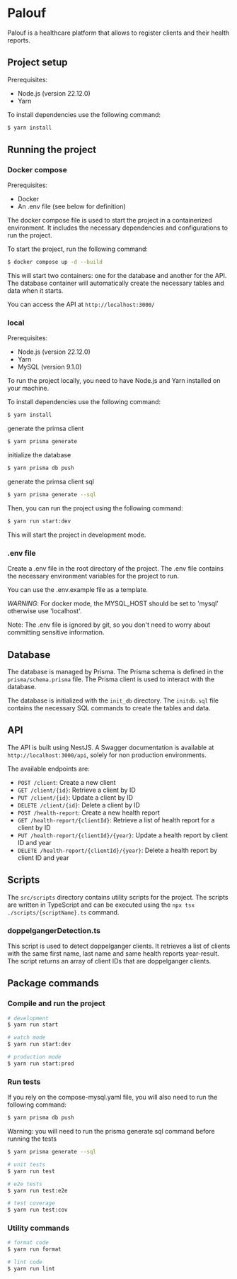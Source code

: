 # Palouf

Palouf is a healthcare platform that allows to register clients and their health reports.

## Project setup

Prerequisites:

- Node.js (version 22.12.0)
- Yarn

To install dependencies use the following command:

```bash
$ yarn install
```

## Running the project

### Docker compose

Prerequisites:

- Docker
- An .env file (see below for definition)

The docker compose file is used to start the project in a containerized environment. It includes the necessary dependencies and configurations to run the project.

To start the project, run the following command:

```bash
$ docker compose up -d --build
```

This will start two containers: one for the database and another for the API. The database container will automatically create the necessary tables and data when it starts.

You can access the API at `http://localhost:3000/`

### local

Prerequisites:

- Node.js (version 22.12.0)
- Yarn
- MySQL (version 9.1.0)

To run the project locally, you need to have Node.js and Yarn installed on your machine.

To install dependencies use the following command:

```bash
$ yarn install
```

generate the primsa client

```bash
$ yarn prisma generate
```

initialize the database

```bash
$ yarn prisma db push
```

generate the primsa client sql

```bash
$ yarn prisma generate --sql
```

Then, you can run the project using the following command:

```bash
$ yarn run start:dev
```

This will start the project in development mode.

### .env file

Create a .env file in the root directory of the project. The .env file contains the necessary environment variables for the project to run.

You can use the .env.example file as a template.

_WARNING_: For docker mode, the MYSQL_HOST should be set to 'mysql' otherwise use 'localhost'.

Note: The .env file is ignored by git, so you don't need to worry about committing sensitive information.

## Database

The database is managed by Prisma. The Prisma schema is defined in the `prisma/schema.prisma` file. The Prisma client is used to interact with the database.

The database is initialized with the `init_db` directory. The `initdb.sql` file contains the necessary SQL commands to create the tables and data.

## API

The API is built using NestJS. A Swagger documentation is available at `http://localhost:3000/api`, solely for non production environments.

The available endpoints are:

- `POST /client`: Create a new client
- `GET /client/{id}`: Retrieve a client by ID
- `PUT /client/{id}`: Update a client by ID
- `DELETE /client/{id}`: Delete a client by ID
- `POST /health-report`: Create a new health report
- `GET /health-report/{clientId}`: Retrieve a list of health report for a client by ID
- `PUT /health-report/{clientId}/{year}`: Update a health report by client ID and year
- `DELETE /health-report/{clientId}/{year}`: Delete a health report by client ID and year

## Scripts

The `src/scripts` directory contains utility scripts for the project.
The scripts are written in TypeScript and can be executed using the `npx tsx ./scripts/{scriptName}.ts` command.

### doppelgangerDetection.ts

This script is used to detect doppelganger clients.
It retrieves a list of clients with the same first name, last name and same health reports year-result.
The script returns an array of client IDs that are doppelganger clients.

## Package commands

### Compile and run the project

```bash
# development
$ yarn run start

# watch mode
$ yarn run start:dev

# production mode
$ yarn run start:prod
```

### Run tests

If you rely on the compose-mysql.yaml file, you will also need to run the following command:

```bash
$ yarn prisma db push
```

Warning: you will need to run the prisma generate sql command before running the tests

```bash
$ yarn prisma generate --sql
```

```bash
# unit tests
$ yarn run test

# e2e tests
$ yarn run test:e2e

# test coverage
$ yarn run test:cov
```

### Utility commands

```bash
# format code
$ yarn run format

# lint code
$ yarn run lint
```
